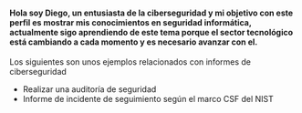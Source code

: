 

<!---
.
--->
#### Hola soy Diego, un entusiasta de la ciberseguridad y mi objetivo con este perfil es mostrar mis conocimientos en seguridad informática, actualmente sigo aprendiendo de este tema porque el sector tecnológico está cambiando a cada momento y es necesario avanzar con el.


Los siguientes son unos ejemplos relacionados con informes de ciberseguridad

- Realizar una auditoría de seguridad
- Informe de incidente de seguimiento según el marco CSF del NIST
